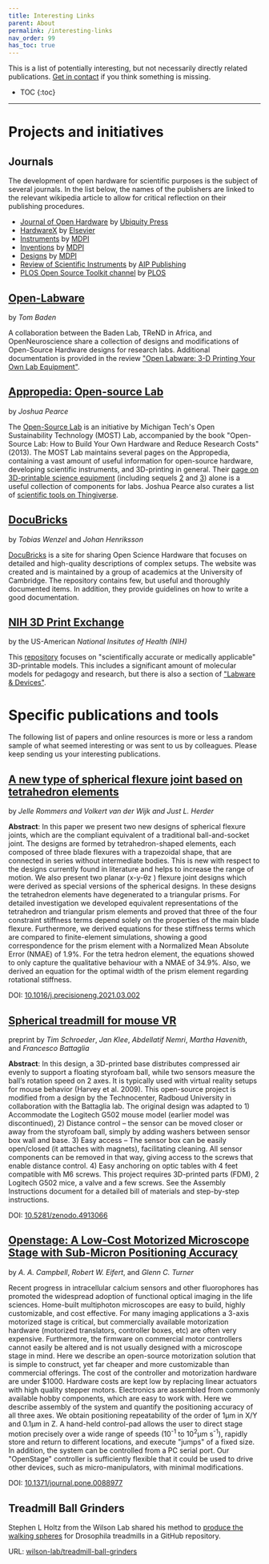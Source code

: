 ```yaml
---
title: Interesting Links
parent: About
permalink: /interesting-links
nav_order: 99
has_toc: true
---
```

This is a list of potentially interesting, but not necessarily directly related publications. [Get in contact]({{site.baseurl}}/about) if you think something is missing.

* TOC
{:toc}

---

# Projects and initiatives

## Journals

The development of open hardware for scientific purposes is the subject of several journals. In the list below, the names of the publishers are linked to the relevant wikipedia article to allow for critical reflection on their publishing procedures.

* [Journal of Open Hardware](https://openhardware.metajnl.com/) by [Ubiquity Press](https://en.wikipedia.org/wiki/Ubiquity_Press)
* [HardwareX](https://www.journals.elsevier.com/hardwarex/) by [Elsevier](https://en.wikipedia.org/wiki/Elsevier)
* [Instruments](https://www.mdpi.com/journal/instruments) by [MDPI](https://en.wikipedia.org/wiki/MDPI)
* [Inventions](https://www.mdpi.com/journal/inventions) by [MDPI](https://en.wikipedia.org/wiki/MDPI)
* [Designs](https://www.mdpi.com/journal/designs) by [MDPI](https://en.wikipedia.org/wiki/MDPI)
* [Review of Scientific Instruments](https://aip.scitation.org/journal/rsi) by [AIP Publishing](https://en.wikipedia.org/wiki/American_Institute_of_Physics#AIP_Publishing)
* [PLOS Open Source Toolkit channel](https://collections.plos.org/channel/open-source-toolkit/) by [PLOS](https://en.wikipedia.org/wiki/PLOS)

## [Open-Labware](https://open-labware.net/)

by *Tom Baden*

A collaboration between the Baden Lab, TReND in Africa, and OpenNeuroscience share a collection of designs and modifications of Open-Source Hardware designs for research labs. Additional documentation is provided in the review ["Open Labware: 3-D Printing Your Own Lab Equipment"](https://doi.org/10.1371/journal.pbio.1002086).

## [Appropedia: Open-source Lab](https://www.appropedia.org/Open-source_Lab)

by *Joshua Pearce*

The [Open-Source Lab](https://www.appropedia.org/Open-source_Lab) is an initiative by Michigan Tech's Open Sustainability Technology (MOST) Lab, accompanied by the book "Open-Source Lab: How to Build Your Own Hardware and Reduce Research Costs" (2013). The MOST Lab maintains several pages on the Appropedia, containing a vast amount of useful information for open-source hardware, developing scientific instruments, and 3D-printing in general. Their [page on 3D-printable science equipment](https://www.appropedia.org/3D_printable_science_equipment) (including sequels [2](https://www.appropedia.org/3D_printable_science_equipment_page_2) and [3](https://www.appropedia.org/3D_printable_science_equipment_page_3)) alone is a useful collection of components for labs. Joshua Pearce also curates a list of [scientific tools on Thingiverse](https://www.thingiverse.com/jpearce/collections/open-source-scientific-tools).

## [DocuBricks](https://docubricks.com/)

by *Tobias Wenzel* and *Johan Henriksson*

[DocuBricks](https://docubricks.com/) is a site for sharing Open Science Hardware that focuses on detailed and high-quality descriptions of complex setups. The website was created and is maintained by a group of academics at the University of Cambridge. The repository contains few, but useful and thoroughly documented items. In addition, they provide guidelines on how to write a good documentation.

## [NIH 3D Print Exchange](https://3dprint.nih.gov/)

by the US-American *National Insitutes of Health (NIH)*

This [repository](https://3dprint.nih.gov/) focuses on "scientifically accurate or medically applicable" 3D-printable models. This includes a significant amount of molecular models for pedagogy and research, but there is also a section of ["Labware & Devices"](https://3dprint.nih.gov/discover?field_model_category_tag_tid[]=93).

# Specific publications and tools

The following list of papers and online resources is more or less a random sample of what seemed interesting or was sent to us by colleagues. Please keep sending us your interesting publications.

## [A new type of spherical flexure joint based on tetrahedron elements](https://doi.org/10.1016/j.precisioneng.2021.03.002)

by *Jelle Rommers and Volkert van der Wijk and Just L. Herder*

**Abstract**: In this paper we present two new designs of spherical flexure joints, which are the compliant equivalent of a
traditional ball-and-socket joint. The designs are formed by tetrahedron-shaped elements, each composed of
three blade flexures with a trapezoidal shape, that are connected in series without intermediate bodies. This is
new with respect to the designs currently found in literature and helps to increase the range of motion. We also
present two planar (x-y-θz ) flexure joint designs which were derived as special versions of the spherical designs.
In these designs the tetrahedron elements have degenerated to a triangular prisms. For detailed investigation we
developed equivalent representations of the tetrahedron and triangular prism elements and proved that three of
the four constraint stiffness terms depend solely on the properties of the main blade flexure. Furthermore, we
derived equations for these stiffness terms which are compared to finite-element simulations, showing a good
correspondence for the prism element with a Normalized Mean Absolute Error (NMAE) of 1.9%. For the tetra­
hedron element, the equations showed to only capture the qualitative behaviour with a NMAE of 34.9%. Also, we
derived an equation for the optimal width of the prism element regarding rotational stiffness.

DOI: [10.1016/j.precisioneng.2021.03.002](https://doi.org/10.1016/j.precisioneng.2021.03.002)

## [Spherical treadmill for mouse VR](https://doi.org/10.5281/zenodo.4913066)

preprint by *Tim Schroeder*, *Jan Klee*, *Abdellatif Nemri*, *Martha Havenith*, and *Francesco Battaglia*

**Abstract**: In this design, a 3D-printed base distributes compressed air evenly to support a floating styrofoam ball, while two sensors measure the ball’s rotation speed on 2 axes. It is typically used with virtual reality setups for mouse behavior (Harvey et al. 2009). This open-source project is modified from a design by the Technocenter, Radboud University in collaboration with the Battaglia lab. The original design was adapted to 1) Accommodate the Logitech G502 mouse model (earlier model was discontinued), 2) Distance control – the sensor can be moved closer or away from the styrofoam ball, simply by adding washers between sensor box wall and base. 3) Easy access – The sensor box can be easily open/closed (it attaches with magnets), facilitating cleaning. All sensor components can be removed in that way, giving access to the screws that enable distance control. 4) Easy anchoring on optic tables with 4 feet compatible with M6 screws. This project requires 3D-printed parts (FDM), 2 Logitech G502 mice, a valve and a few screws. See the Assembly Instructions document for a detailed bill of materials and step-by-step instructions.

DOI: [10.5281/zenodo.4913066](https://doi.org/10.5281/zenodo.4913066)

## [Openstage: A Low-Cost Motorized Microscope Stage with Sub-Micron Positioning Accuracy](https://doi.org/10.1371/journal.pone.0088977)

by *A. A. Campbell*, *Robert W. Eifert*, and *Glenn C. Turner*

Recent progress in intracellular calcium sensors and other fluorophores has promoted the widespread adoption of functional optical imaging in the life sciences. Home-built multiphoton microscopes are easy to build, highly customizable, and cost effective. For many imaging applications a 3-axis motorized stage is critical, but commercially available motorization hardware (motorized translators, controller boxes, etc) are often very expensive. Furthermore, the firmware on commercial motor controllers cannot easily be altered and is not usually designed with a microscope stage in mind. Here we describe an open-source motorization solution that is simple to construct, yet far cheaper and more customizable than commercial offerings. The cost of the controller and motorization hardware are under $1000. Hardware costs are kept low by replacing linear actuators with high quality stepper motors. Electronics are assembled from commonly available hobby components, which are easy to work with. Here we describe assembly of the system and quantify the positioning accuracy of all three axes. We obtain positioning repeatability of the order of 1µm in X/Y and 0.1µm in Z. A hand-held control-pad allows the user to direct stage motion precisely over a wide range of speeds (10<sup>-1</sup> to 10<sup>2</sup>µm s<sup>-1</sup>), rapidly store and return to different locations, and execute "jumps" of a fixed size. In addition, the system can be controlled from a PC serial port. Our "OpenStage" controller is sufficiently flexible that it could be used to drive other devices, such as micro-manipulators, with minimal modifications.

DOI: [10.1371/journal.pone.0088977](https://doi.org/10.1371/journal.pone.0088977)

## Treadmill Ball Grinders

Stephen L Holtz from the Wilson Lab shared his method to [produce the walking spheres](https://github.com/wilson-lab/treadmill-ball-grinders) for Drosophila treadmills in a GitHub repository.

URL: [wilson-lab/treadmill-ball-grinders](https://github.com/wilson-lab/treadmill-ball-grinders)


